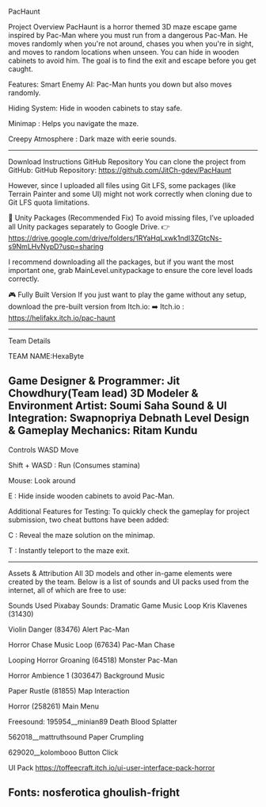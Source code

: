 PacHaunt

Project Overview
PacHaunt is a horror themed 3D maze escape game inspired by Pac-Man where you must run from a dangerous Pac-Man. He moves randomly when you're not around, chases you when you're in sight, and moves to random locations when unseen. You can hide in wooden cabinets to avoid him. The goal is to find the exit and escape before you get caught.


Features:
 Smart Enemy AI:  Pac-Man hunts you down but also moves randomly.

 Hiding System:  Hide in wooden cabinets to stay safe.

 Minimap : Helps you navigate the maze.

 Creepy Atmosphere : Dark maze with eerie sounds.

--------------------------------------------------------------------

Download Instructions
 GitHub Repository
You can clone the project from GitHub:
GitHub Repository: https://github.com/JitCh-gdev/PacHaunt

However, since I uploaded all files using Git LFS, some packages (like Terrain Painter and some UI) might not work correctly when cloning due to Git LFS quota limitations.

📁 Unity Packages (Recommended Fix)
To avoid missing files, I’ve uploaded all Unity packages separately to Google Drive.
👉 https://drive.google.com/drive/folders/1RYaHqLxwk1ndl3ZGtcNs-s9NmLHvNypD?usp=sharing

I recommend downloading all the packages, but if you want the most important one, grab MainLevel.unitypackage to ensure the core level loads correctly.

🎮 Fully Built Version
If you just want to play the game without any setup, download the pre-built version from Itch.io:
➡️ Itch.io : https://helifakx.itch.io/pac-haunt



-------------------------------------------------------------------
Team Details

TEAM NAME:HexaByte

Game Designer & Programmer: Jit Chowdhury(Team lead)
3D Modeler & Environment Artist: Soumi Saha
Sound & UI Integration: Swapnopriya Debnath
Level Design & Gameplay Mechanics: Ritam Kundu
--------------------------------------------------------------------
Controls
WASD  Move

Shift + WASD : Run (Consumes stamina)

Mouse:  Look around

E : Hide inside wooden cabinets to avoid Pac-Man.


Additional Features for Testing:
To quickly check the gameplay for project submission, two cheat buttons have been added:

C : Reveal the maze solution on the minimap.

T : Instantly teleport to the maze exit.

--------------------------------------------------------------------

Assets & Attribution
All 3D models and other in-game elements were created by the team. Below is a list of sounds and UI packs used from the internet, all of which are free to use:

Sounds Used
Pixabay Sounds:
Dramatic Game Music Loop  Kris Klavenes (31430)

Violin Danger (83476)  Alert Pac-Man

Horror Chase Music Loop (67634)  Pac-Man Chase

Looping Horror Groaning (64518)  Monster Pac-Man

Horror Ambience 1 (303647)  Background Music

Paper Rustle (81855)  Map Interaction

Horror (258261)  Main Menu

Freesound:
195954__minian89  Death Blood Splatter

562018__mattruthsound  Paper Crumpling

629020__kolombooo  Button Click

UI Pack
https://toffeecraft.itch.io/ui-user-interface-pack-horror

Fonts:
nosferotica
ghoulish-fright
--------------------------------------------------------------------



